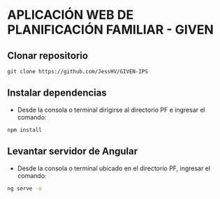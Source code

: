 # APLICACIÓN WEB DE PLANIFICACIÓN FAMILIAR - GIVEN

## Clonar repositorio
```
git clone https://github.com/JessHV/GIVEN-IPS
```

## Instalar dependencias
+ Desde la consola o terminal dirigirse al directorio PF e ingresar el comando:
```
npm install
```

## Levantar servidor de Angular
+ Desde la consola o terminal ubicado en el directorio PF, ingresar el comando:

```bash
ng serve -o
```

